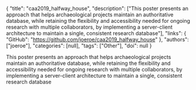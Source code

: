 {
  "title": "caa2019_halfway_house",
  "description": ["This poster presents an approach that helps archaeological projects maintain an authoritative database, while retaining the flexibility and accessibility needed for ongoing research with multiple collaborators, by implementing a server-client architecture to maintain a single, consistent research database"],
  "links": {
    "GitHub": "https://github.com/joeroe/caa2019_halfway_house"
  },
  "authors": ["joeroe"],
  "categories": [null],
  "tags": ["Other"],
  "doi": null
}

<!-- Generated by csv2md.R – do not edit by hand -->

This poster presents an approach that helps archaeological projects maintain an authoritative database, while retaining the flexibility and accessibility needed for ongoing research with multiple collaborators, by implementing a server-client architecture to maintain a single, consistent research database